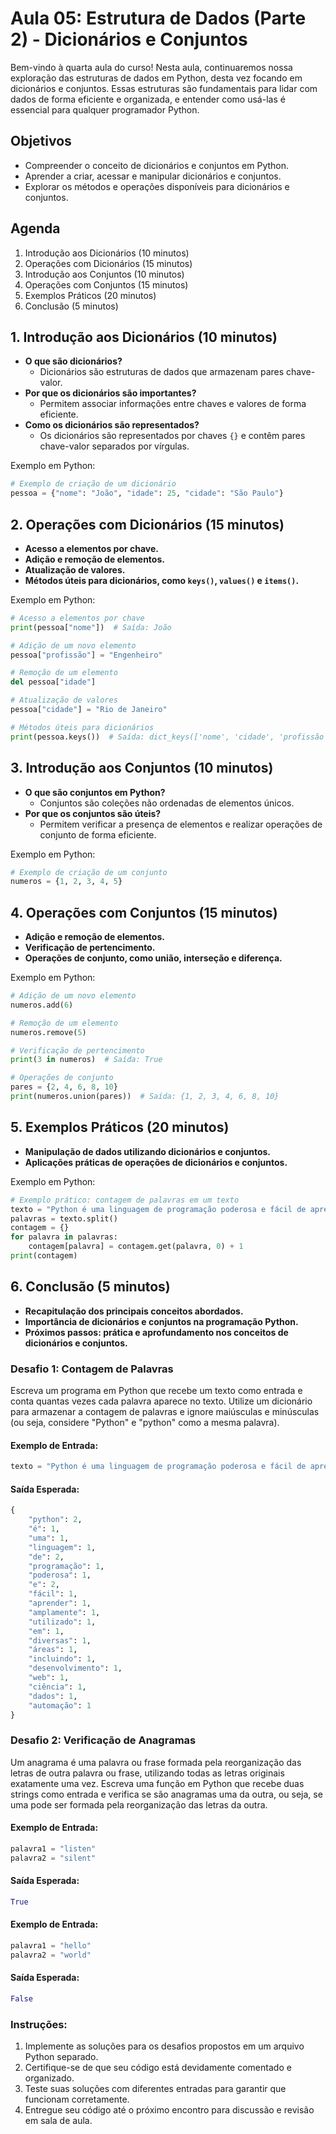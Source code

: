 # Aula 05: Estrutura de Dados (Parte 2) - Dicionários e Conjuntos

Bem-vindo à quarta aula do curso! Nesta aula, continuaremos nossa exploração das estruturas de dados em Python, desta vez focando em dicionários e conjuntos. Essas estruturas são fundamentais para lidar com dados de forma eficiente e organizada, e entender como usá-las é essencial para qualquer programador Python.

## Objetivos

* Compreender o conceito de dicionários e conjuntos em Python.
* Aprender a criar, acessar e manipular dicionários e conjuntos.
* Explorar os métodos e operações disponíveis para dicionários e conjuntos.

## Agenda

1. Introdução aos Dicionários (10 minutos)
2. Operações com Dicionários (15 minutos)
3. Introdução aos Conjuntos (10 minutos)
4. Operações com Conjuntos (15 minutos)
5. Exemplos Práticos (20 minutos)
6. Conclusão (5 minutos)

## 1. Introdução aos Dicionários (10 minutos)

* **O que são dicionários?**
    * Dicionários são estruturas de dados que armazenam pares chave-valor.
* **Por que os dicionários são importantes?**
    * Permitem associar informações entre chaves e valores de forma eficiente.
* **Como os dicionários são representados?**
    * Os dicionários são representados por chaves `{}` e contêm pares chave-valor separados por vírgulas.

Exemplo em Python:

```python
# Exemplo de criação de um dicionário
pessoa = {"nome": "João", "idade": 25, "cidade": "São Paulo"}
```

## 2. Operações com Dicionários (15 minutos)

* **Acesso a elementos por chave.**
* **Adição e remoção de elementos.**
* **Atualização de valores.**
* **Métodos úteis para dicionários, como `keys()`, `values()` e `items()`.**

Exemplo em Python:

```python
# Acesso a elementos por chave
print(pessoa["nome"])  # Saída: João

# Adição de um novo elemento
pessoa["profissão"] = "Engenheiro"

# Remoção de um elemento
del pessoa["idade"]

# Atualização de valores
pessoa["cidade"] = "Rio de Janeiro"

# Métodos úteis para dicionários
print(pessoa.keys())  # Saída: dict_keys(['nome', 'cidade', 'profissão'])
```

## 3. Introdução aos Conjuntos (10 minutos)

* **O que são conjuntos em Python?**
    * Conjuntos são coleções não ordenadas de elementos únicos.
* **Por que os conjuntos são úteis?**
    * Permitem verificar a presença de elementos e realizar operações de conjunto de forma eficiente.

Exemplo em Python:

```python
# Exemplo de criação de um conjunto
numeros = {1, 2, 3, 4, 5}
```

## 4. Operações com Conjuntos (15 minutos)

* **Adição e remoção de elementos.**
* **Verificação de pertencimento.**
* **Operações de conjunto, como união, interseção e diferença.**

Exemplo em Python:

```python
# Adição de um novo elemento
numeros.add(6)

# Remoção de um elemento
numeros.remove(5)

# Verificação de pertencimento
print(3 in numeros)  # Saída: True

# Operações de conjunto
pares = {2, 4, 6, 8, 10}
print(numeros.union(pares))  # Saída: {1, 2, 3, 4, 6, 8, 10}
```

## 5. Exemplos Práticos (20 minutos)

* **Manipulação de dados utilizando dicionários e conjuntos.**
* **Aplicações práticas de operações de dicionários e conjuntos.**

Exemplo em Python:

```python
# Exemplo prático: contagem de palavras em um texto
texto = "Python é uma linguagem de programação poderosa e fácil de aprender."
palavras = texto.split()
contagem = {}
for palavra in palavras:
    contagem[palavra] = contagem.get(palavra, 0) + 1
print(contagem)
```

## 6. Conclusão (5 minutos)

* **Recapitulação dos principais conceitos abordados.**
* **Importância de dicionários e conjuntos na programação Python.**
* **Próximos passos: prática e aprofundamento nos conceitos de dicionários e conjuntos.**

### Desafio 1: Contagem de Palavras

Escreva um programa em Python que recebe um texto como entrada e conta quantas vezes cada palavra aparece no texto. Utilize um dicionário para armazenar a contagem de palavras e ignore maiúsculas e minúsculas (ou seja, considere "Python" e "python" como a mesma palavra).

#### Exemplo de Entrada:

```python
texto = "Python é uma linguagem de programação poderosa e fácil de aprender. Python é amplamente utilizado em diversas áreas, incluindo desenvolvimento web, ciência de dados e automação."
```

#### Saída Esperada:

```python
{
    "python": 2,
    "é": 1,
    "uma": 1,
    "linguagem": 1,
    "de": 2,
    "programação": 1,
    "poderosa": 1,
    "e": 2,
    "fácil": 1,
    "aprender": 1,
    "amplamente": 1,
    "utilizado": 1,
    "em": 1,
    "diversas": 1,
    "áreas": 1,
    "incluindo": 1,
    "desenvolvimento": 1,
    "web": 1,
    "ciência": 1,
    "dados": 1,
    "automação": 1
}
```

### Desafio 2: Verificação de Anagramas

Um anagrama é uma palavra ou frase formada pela reorganização das letras de outra palavra ou frase, utilizando todas as letras originais exatamente uma vez. Escreva uma função em Python que recebe duas strings como entrada e verifica se são anagramas uma da outra, ou seja, se uma pode ser formada pela reorganização das letras da outra.

#### Exemplo de Entrada:

```python
palavra1 = "listen"
palavra2 = "silent"
```

#### Saída Esperada:

```python
True
```

#### Exemplo de Entrada:

```python
palavra1 = "hello"
palavra2 = "world"
```

#### Saída Esperada:

```python
False
```

### Instruções:

1. Implemente as soluções para os desafios propostos em um arquivo Python separado.
2. Certifique-se de que seu código está devidamente comentado e organizado.
3. Teste suas soluções com diferentes entradas para garantir que funcionam corretamente.
4. Entregue seu código até o próximo encontro para discussão e revisão em sala de aula.